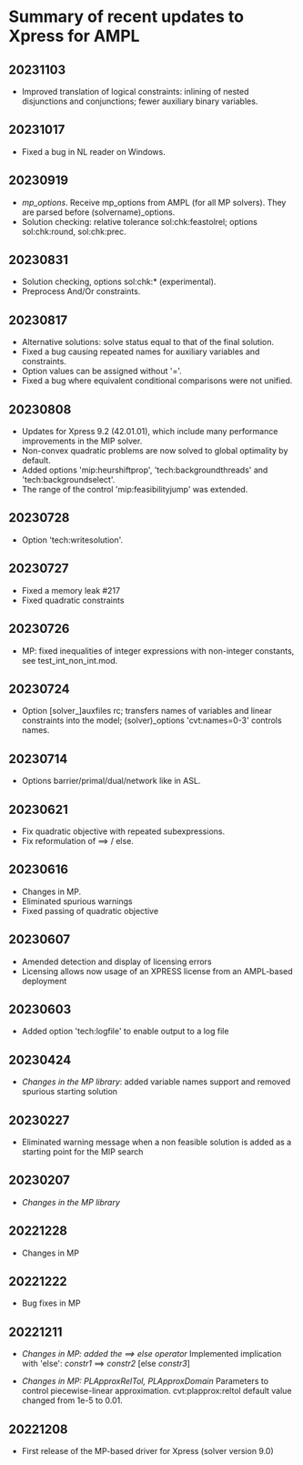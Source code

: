 Summary of recent updates to Xpress for AMPL
============================================

## 20231103
- Improved translation of logical constraints:
  inlining of nested disjunctions and conjunctions;
  fewer auxiliary binary variables.


## 20231017
- Fixed a bug in NL reader on Windows.


## 20230919
- *mp_options*.
	Receive mp_options from AMPL (for all MP solvers).
	They are parsed before (solvername)_options.
- Solution checking: relative tolerance
	sol:chk:feastolrel; options sol:chk:round, sol:chk:prec.


## 20230831
- Solution checking, options sol:chk:* (experimental).
- Preprocess And/Or constraints.


## 20230817
- Alternative solutions: solve status equal to that
  of the final solution.
- Fixed a bug causing repeated names for
  auxiliary variables and constraints.
- Option values can be assigned without '='.
- Fixed a bug where equivalent conditional
  comparisons were not unified.


## 20230808
- Updates for Xpress 9.2 (42.01.01), which include many performance
  improvements in the MIP solver. 
- Non-convex quadratic problems are now solved to global optimality 
  by default.
- Added options 'mip:heurshiftprop', 'tech:backgroundthreads' and
 'tech:backgroundselect'.
- The range of the control 'mip:feasibilityjump' was extended.


## 20230728
- Option 'tech:writesolution'.


## 20230727
- Fixed a memory leak #217
- Fixed quadratic constraints


## 20230726
- MP: fixed inequalities of integer expressions with
  non-integer constants, see test_int_non_int.mod.


## 20230724
- Option [solver_]auxfiles rc; transfers names
	of variables and linear constraints into the model;
	(solver)_options 'cvt:names=0-3' controls names.


## 20230714
- Options barrier/primal/dual/network like in ASL.


## 20230621
- Fix quadratic objective with repeated subexpressions.
- Fix reformulation of ==> / else.


## 20230616
- Changes in MP.
- Eliminated spurious warnings
- Fixed passing of quadratic objective


## 20230607
- Amended detection and display of licensing errors
- Licensing allows now usage of an XPRESS license from an AMPL-based
  deployment


## 20230603
- Added option 'tech:logfile' to enable output to a log file


## 20230424
- *Changes in the MP library*: added variable names support
  and removed spurious starting solution

  
## 20230227
- Eliminated warning message when a non feasible solution is added as a starting
  point for the MIP search


## 20230207
- *Changes in the MP library*


## 20221228
- Changes in MP


## 20221222
- Bug fixes in MP


## 20221211
- *Changes in MP: added the ==> else operator*
   Implemented implication with 'else': *constr1* ==> *constr2* [else *constr3*]   

- *Changes in MP: PLApproxRelTol, PLApproxDomain*
   Parameters to control piecewise-linear approximation.
   cvt:plapprox:reltol default value changed from 1e-5 to 0.01.


## 20221208
- First release of the MP-based driver for Xpress (solver version 9.0)
